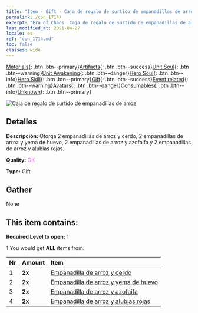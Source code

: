 ```yaml
---
title: "Item - Gift - Caja de regalo de surtido de empanadillas de arroz"
permalink: /con_1714/
excerpt: "Era of Chaos  Caja de regalo de surtido de empanadillas de arroz"
last_modified_at: 2021-04-27
locale: es
ref: "con_1714.md"
toc: false
classes: wide
---
```

 [Materials](/ItemsES/){: .btn .btn--primary}[Artifacts](/ItemsES/Artifacts/){: .btn .btn--success}[Unit Soul](/ItemsES/UnitSoul/){: .btn .btn--warning}[Unit Awakening](/ItemsES/UnitAwakening/){: .btn .btn--danger}[Hero Soul](/ItemsES/HeroSoul/){: .btn .btn--info}[Hero Skill](/ItemsES/HeroSkill/){: .btn .btn--primary}[Gift](/ItemsES/Gift/){: .btn .btn--success}[Event related](/ItemsES/Events/){: .btn .btn--warning}[Avatars](/ItemsES/Avatars/){: .btn .btn--danger}[Consumables](/ItemsES/Consumables/){: .btn .btn--info}[Unknown](/ItemsES/Unknown/){: .btn .btn--primary}

 ![Caja de regalo de surtido de empanadillas de arroz](/images/t/i_907330.png)

## Detalles
 **Descripción:** Otorga 2 empanadillas de arroz y cerdo, 2 empanadillas de arroz y yema de huevo, 2 empanadillas de arroz y azofaifa y 2 empanadillas de arroz y alubias rojas.

 **Quality:** <span style="color: #DA70D6">OK</span>

 **Type:** Gift

## Gather

  None

## This item contains:

 **Required Level to open:** 1

 1 You would get **ALL** items  from:

  | Nr | Amount |     Item    |
  |:---|:-------|:------------|
  | 1 |  **2x** | [Empanadilla de arroz y cerdo](/ItemsES/con_542/) |  | 
  | 2 |  **2x** | [Empanadilla de arroz y yema de huevo](/ItemsES/con_543/) |  | 
  | 3 |  **2x** | [Empanadilla de arroz y azofaifa](/ItemsES/con_544/) |  | 
  | 4 |  **2x** | [Empanadilla de arroz y alubias rojas](/ItemsES/con_545/) |  | 
